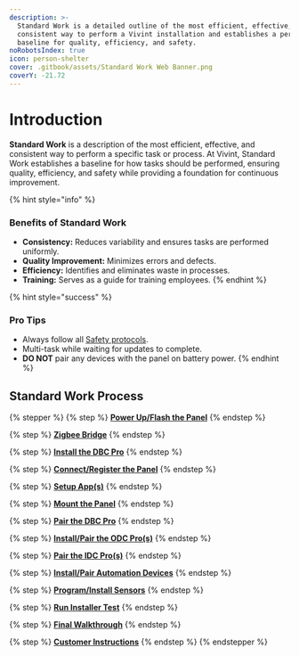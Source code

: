 ```yaml
---
description: >-
  Standard Work is a detailed outline of the most efficient, effective, and
  consistent way to perform a Vivint installation and establishes a performance
  baseline for quality, efficiency, and safety.
noRobotsIndex: true
icon: person-shelter
cover: .gitbook/assets/Standard Work Web Banner.png
coverY: -21.72
---
```


# Introduction

**Standard Work** is a description of the most efficient, effective, and consistent way to perform a specific task or process. At Vivint, Standard Work establishes a baseline for how tasks should be performed, ensuring quality, efficiency, and safety while providing a foundation for continuous improvement.

{% hint style="info" %}
### Benefits of Standard Work

* **Consistency:** Reduces variability and ensures tasks are performed uniformly.
* **Quality Improvement:** Minimizes errors and defects.
* **Efficiency:** Identifies and eliminates waste in processes.
* **Training:** Serves as a guide for training employees.
{% endhint %}

{% hint style="success" %}
### Pro Tips

* Always follow all [Safety protocols](https://prosource.vivint.com/sop-library/#button-general_safety).
* Multi-task while waiting for updates to complete.
* **DO NOT** pair any devices with the panel on battery power.
{% endhint %}

## Standard Work Process

{% stepper %}
{% step %}
[**Power Up/Flash the Panel**](standard-work/power-up-flash-the-panel.md)
{% endstep %}

{% step %}
[**Zigbee Bridge**](standard-work/zigbee-bridge.md)
{% endstep %}

{% step %}
[**Install the DBC Pro**](standard-work/install-the-dbc-pro.md)
{% endstep %}

{% step %}
[**Connect/Register the Panel**](standard-work/connect-register-the-panel.md)
{% endstep %}

{% step %}
[**Setup App(s)**](standard-work/setup-app-s.md)
{% endstep %}

{% step %}
[**Mount the Panel**](standard-work/mount-the-panel.md)
{% endstep %}

{% step %}
[**Pair the DBC Pro**](standard-work/pair-the-dbc-pro.md)
{% endstep %}

{% step %}
[**Install/Pair the ODC Pro(s)**](standard-work/install-pair-the-odc-pro-s.md)
{% endstep %}

{% step %}
[**Pair the IDC Pro(s)**](standard-work/pair-the-idc-pro-s.md)
{% endstep %}

{% step %}
[**Install/Pair Automation Devices**](standard-work/install-pair-automation-devices.md)
{% endstep %}

{% step %}
[**Program/Install Sensors**](standard-work/program-install-sensors.md)
{% endstep %}

{% step %}
[**Run Installer Test**](standard-work/run-installer-test.md)
{% endstep %}

{% step %}
[**Final Walkthrough**](standard-work/final-walktghrough.md)
{% endstep %}

{% step %}
[**Customer Instructions**](standard-work/customer-instructions.md)
{% endstep %}
{% endstepper %}
